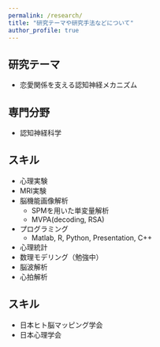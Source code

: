 ```yaml
---
permalink: /research/
title: "研究テーマや研究手法などについて"
author_profile: true
---
```


## 研究テーマ

- 恋愛関係を支える認知神経メカニズム

## 専門分野

- 認知神経科学

## スキル
- 心理実験
- MRI実験
- 脳機能画像解析
  - SPMを用いた単変量解析
  - MVPA(decoding, RSA) 
- プログラミング
  - Matlab, R, Python, Presentation, C++
- 心理統計
- 数理モデリング（勉強中）
- 脳波解析
- 心拍解析

## スキル
- 日本ヒト脳マッピング学会
- 日本心理学会
